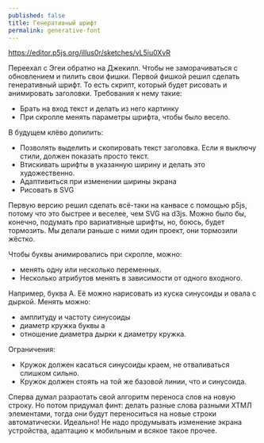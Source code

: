 ```yaml
---
published: false
title: Генеративный шрифт
permalink: generative-font
---
```



https://editor.p5js.org/illus0r/sketches/vL5iu0XvR

Переехал с Эгеи обратно на Джекилл. Чтобы не заморачиваться с обновлением и пилить свои фишки. 
Первой фишкой решил сделать генеративный шрифт. То есть скрипт, который будет рисовать и анимировать заголовки.
Требования к нему такие:

- Брать на вход текст и делать из него картинку
- При скролле менять параметры шрифта, чтобы было весело.

В будущем клёво допилить:

- Позволять выделить и скопировать текст заголовка. Если я выключу стили, должен показать просто текст.
- Втискивать шрифты в указанную ширину и делать это художественно.
- Адаптивиться при изменении ширины экрана
- Рисовать в SVG

Первую версию решил сделать всё-таки на канвасе с помощью p5js, потому что это быстрее и веселее, чем SVG на d3js. 
Можно было бы, конечно, подумать про вариативные шрифты, но, боюсь, будет тормозить. 
Мы делали раньше с ними один проект, они тормозили жёстко.

Чтобы буквы анимировались при скролле, можно:

- менять одну или несколько переменных.
- Несколько атрибутов менять в зависимости от одного входного.

Например, буква А. Её можно нарисовать из куска синусоиды и овала с дыркой. Менять можно:
- амплитуду и частоту синусоиды
- диаметр кружка буквы а
- отношение диаметра дырки к диаметру кружка.

Ограничения:
- Кружок должен касаться синусоиды краем, не отваливаться слишком сильно.
- Кружок должен стоять на той же базовой линии, что и синусоида.

Сперва думал разраотать свой алгоритм переноса слов на новую строку. Но потом придумал финт: делать разные слова разными ХТМЛ элементами, тогда они будут переноситься на новые строки автоматически. Идеально! Не надо продумывать изменение экрана устройства, адаптацию к мобильным и всякое такое прочее.
